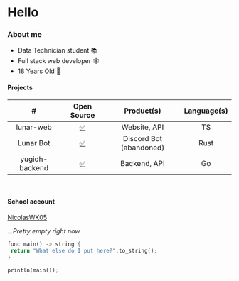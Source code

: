 # Hello
### About me
* Data Technician student 📚
* Full stack web developer 🕸️
* 18 Years Old 👦

#### Projects
| # | Open Source | Product(s) | Language(s) |
| :----: | :-: | :----: | :----: |
| lunar-web | [✅](https://github.com/HollowHuu/lunar-web) | Website, API | TS
| Lunar Bot | [✅](https://github.com/HollowHuu/lunar-bot) | Discord Bot (abandoned) | Rust
| yugioh-backend | [✅](https://github.com/Aesir-Development/yugioh-backend) | Backend, API | Go

<br>


#### School account
[NicolasWK05](https://github.com/Aesir-Development/yugioh-backend)

 _...Pretty empty right now_

```rust
func main() -> string {
 return "What else do I put here?".to_string();
}

println(main());
```
